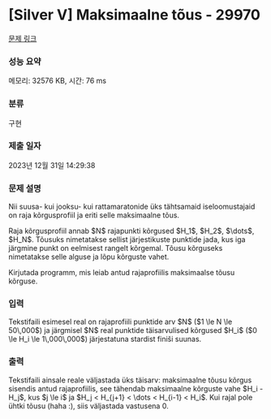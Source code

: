 # [Silver V] Maksimaalne tõus - 29970 

[문제 링크](https://www.acmicpc.net/problem/29970) 

### 성능 요약

메모리: 32576 KB, 시간: 76 ms

### 분류

구현

### 제출 일자

2023년 12월 31일 14:29:38

### 문제 설명

<p>Nii suusa- kui jooksu- kui rattamaratonide üks tähtsamaid iseloomustajaid on raja kõrgusprofiil ja eriti selle maksimaalne tõus.</p>

<p>Raja kõrgusprofiil annab $N$ rajapunkti kõrgused $H_1$, $H_2$, $\dots$, $H_N$. Tõusuks nimetatakse sellist järjestikuste punktide jada, kus iga järgmine punkt on eelmisest rangelt kõrgemal. Tõusu kõrguseks nimetatakse selle alguse ja lõpu kõrguste vahet.</p>

<p>Kirjutada programm, mis leiab antud rajaprofiilis maksimaalse tõusu kõrguse.</p>

### 입력 

 <p>Tekstifaili esimesel real on rajaprofiili punktide arv $N$ ($1 \le N \le 50\,000$) ja järgmisel $N$ real punktide täisarvulised kõrgused $H_i$ ($0 \le H_i \le 1\,000\,000$) järjestatuna stardist finiši suunas.</p>

### 출력 

 <p>Tekstifaili ainsale reale väljastada üks täisarv: maksimaalne tõusu kõrgus sisendis antud rajaprofiilis, see tähendab maksimaalne kõrguste vahe $H_i - H_j$, kus $j \le i$ ja $H_j < H_{j+1} < \dots < H_{i-1} < H_i$. Kui rajal pole ühtki tõusu (haha :), siis väljastada vastusena 0.</p>

